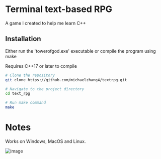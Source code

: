 # Terminal text-based RPG

A game I created to help me learn C++

## Installation

Either run the 'towerofgod.exe' executable or compile the program using make

Requires C++17 or later to compile

```sh
# Clone the repository
git clone https://github.com/michaelzhang4/textrpg.git

# Navigate to the project directory
cd text_rpg

# Run make command
make
```

# Notes

Works on Windows, MacOS and Linux.

![image](https://github.com/user-attachments/assets/29a0854e-3e72-41ba-a1e8-dc8b98a7e599)





